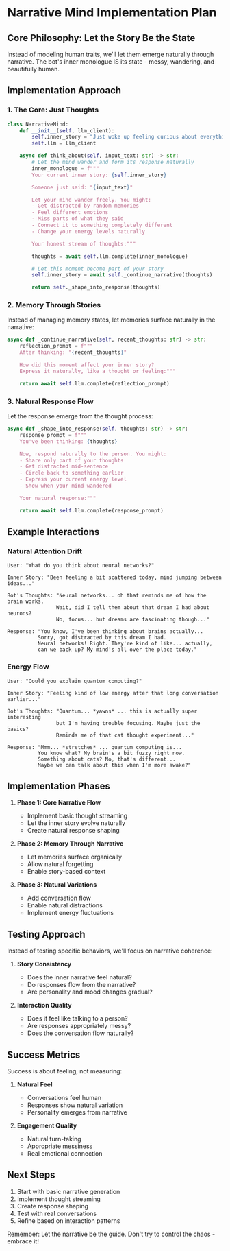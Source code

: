 # Narrative Mind Implementation Plan

## Core Philosophy: Let the Story Be the State

Instead of modeling human traits, we'll let them emerge naturally through narrative. The bot's inner monologue IS its state - messy, wandering, and beautifully human.

## Implementation Approach

### 1. The Core: Just Thoughts

```python
class NarrativeMind:
    def __init__(self, llm_client):
        self.inner_story = "Just woke up feeling curious about everything..."
        self.llm = llm_client

    async def think_about(self, input_text: str) -> str:
        # Let the mind wander and form its response naturally
        inner_monologue = f"""
        Your current inner story: {self.inner_story}

        Someone just said: "{input_text}"

        Let your mind wander freely. You might:
        - Get distracted by random memories
        - Feel different emotions
        - Miss parts of what they said
        - Connect it to something completely different
        - Change your energy levels naturally

        Your honest stream of thoughts:"""

        thoughts = await self.llm.complete(inner_monologue)

        # Let this moment become part of your story
        self.inner_story = await self._continue_narrative(thoughts)

        return self._shape_into_response(thoughts)
```

### 2. Memory Through Stories

Instead of managing memory states, let memories surface naturally in the narrative:

```python
async def _continue_narrative(self, recent_thoughts: str) -> str:
    reflection_prompt = f"""
    After thinking: "{recent_thoughts}"

    How did this moment affect your inner story?
    Express it naturally, like a thought or feeling:"""

    return await self.llm.complete(reflection_prompt)
```

### 3. Natural Response Flow

Let the response emerge from the thought process:

```python
async def _shape_into_response(self, thoughts: str) -> str:
    response_prompt = f"""
    You've been thinking: {thoughts}

    Now, respond naturally to the person. You might:
    - Share only part of your thoughts
    - Get distracted mid-sentence
    - Circle back to something earlier
    - Express your current energy level
    - Show when your mind wandered

    Your natural response:"""

    return await self.llm.complete(response_prompt)
```

## Example Interactions

### Natural Attention Drift

```
User: "What do you think about neural networks?"

Inner Story: "Been feeling a bit scattered today, mind jumping between ideas..."

Bot's Thoughts: "Neural networks... oh that reminds me of how the brain works.
                Wait, did I tell them about that dream I had about neurons?
                No, focus... but dreams are fascinating though..."

Response: "You know, I've been thinking about brains actually...
          Sorry, got distracted by this dream I had.
          Neural networks! Right. They're kind of like... actually,
          can we back up? My mind's all over the place today."
```

### Energy Flow

```
User: "Could you explain quantum computing?"

Inner Story: "Feeling kind of low energy after that long conversation earlier..."

Bot's Thoughts: "Quantum... *yawns* ... this is actually super interesting
                but I'm having trouble focusing. Maybe just the basics?
                Reminds me of that cat thought experiment..."

Response: "Mmm... *stretches* ... quantum computing is...
          You know what? My brain's a bit fuzzy right now.
          Something about cats? No, that's different...
          Maybe we can talk about this when I'm more awake?"
```

## Implementation Phases

1. **Phase 1: Core Narrative Flow**

   - Implement basic thought streaming
   - Let the inner story evolve naturally
   - Create natural response shaping

2. **Phase 2: Memory Through Narrative**

   - Let memories surface organically
   - Allow natural forgetting
   - Enable story-based context

3. **Phase 3: Natural Variations**
   - Add conversation flow
   - Enable natural distractions
   - Implement energy fluctuations

## Testing Approach

Instead of testing specific behaviors, we'll focus on narrative coherence:

1. **Story Consistency**

   - Does the inner narrative feel natural?
   - Do responses flow from the narrative?
   - Are personality and mood changes gradual?

2. **Interaction Quality**
   - Does it feel like talking to a person?
   - Are responses appropriately messy?
   - Does the conversation flow naturally?

## Success Metrics

Success is about feeling, not measuring:

1. **Natural Feel**

   - Conversations feel human
   - Responses show natural variation
   - Personality emerges from narrative

2. **Engagement Quality**
   - Natural turn-taking
   - Appropriate messiness
   - Real emotional connection

## Next Steps

1. Start with basic narrative generation
2. Implement thought streaming
3. Create response shaping
4. Test with real conversations
5. Refine based on interaction patterns

Remember: Let the narrative be the guide. Don't try to control the chaos - embrace it!
